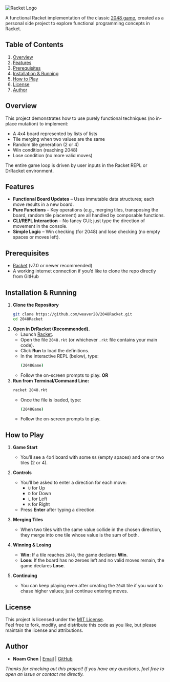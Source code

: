 ![Racket Logo]([https://upload.wikimedia.org/wikipedia/en/c/c3/Racket_%28programming_language%29_logo.png](https://racket-lang.org/img/racket-logo.svg))

A functional Racket implementation of the classic [2048 game](https://en.wikipedia.org/wiki/2048_(video_game)), created as a personal side project to explore functional programming concepts in Racket.

## Table of Contents
1. [Overview](#overview)  
2. [Features](#features)  
3. [Prerequisites](#prerequisites)  
4. [Installation & Running](#installation--running)  
5. [How to Play](#how-to-play)  
6. [License](#license)  
7. [Author](#author)  

## Overview

This project demonstrates how to use purely functional techniques (no in-place mutation) to implement:
- A 4x4 board represented by lists of lists
- Tile merging when two values are the same
- Random tile generation (2 or 4)
- Win condition (reaching 2048)
- Lose condition (no more valid moves)

The entire game loop is driven by user inputs in the Racket REPL or DrRacket environment.

## Features

- **Functional Board Updates** – Uses immutable data structures; each move results in a new board.  
- **Pure Functions** – Key operations (e.g., merging tiles, transposing the board, random tile placement) are all handled by composable functions.  
- **CLI/REPL Interaction** – No fancy GUI; just type the direction of movement in the console.  
- **Simple Logic** – Win checking (for 2048) and lose checking (no empty spaces or moves left).

## Prerequisites

- [Racket](https://racket-lang.org/) (v7.0 or newer recommended)  
- A working internet connection if you’d like to clone the repo directly from GitHub

## Installation & Running

1. **Clone the Repository**  
   ```bash
   git clone https://github.com/weaver20/2048Racket.git
   cd 2048Racket
   ```
2. **Open in DrRacket (Recommended).**
   - Launch [Racket](https://racket-lang.org/).
   - Open the file `2048.rkt` (or whichever `.rkt` file contains your main code).
   - Click **Run** to load the definitions.
   - In the interactive REPL (below), type:
     ```bash
     (2048Game)
     ```
   - Follow the on-screen prompts to play.
**OR**
3. **Run from Terminal/Command Line:**
   ```bash
   racket 2048.rkt
   ```
   - Once the file is loaded, type:
     ```bash
     (2048Game)
     ```
   - Follow the on-screen prompts to play.

## How to Play

1. **Game Start**  
   - You’ll see a 4x4 board with some `0`s (empty spaces) and one or two tiles (2 or 4).

2. **Controls**  
   - You’ll be asked to enter a direction for each move:
     - `U` for Up
     - `D` for Down
     - `L` for Left
     - `R` for Right
   - Press **Enter** after typing a direction.

3. **Merging Tiles**  
   - When two tiles with the same value collide in the chosen direction, they merge into one tile whose value is the sum of both.

4. **Winning & Losing**  
   - **Win:** If a tile reaches `2048`, the game declares **Win**.  
   - **Lose:** If the board has no zeroes left and no valid moves remain, the game declares **Lose**.

5. **Continuing**  
   - You can keep playing even after creating the `2048` tile if you want to chase higher values; just continue entering moves.

## License

This project is licensed under the [MIT License](LICENSE).  
Feel free to fork, modify, and distribute this code as you like, but please maintain the license and attributions.

## Author

- **Noam Chen** | [Email](mailto:noamchn75@gmail.com) | [GitHub](https://github.com/weaver20)

*Thanks for checking out this project! If you have any questions, feel free to open an issue or contact me directly.*

